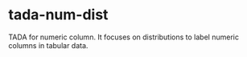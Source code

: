# tada-num-dist
TADA for numeric column. It focuses on distributions to label numeric columns in tabular data.
